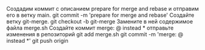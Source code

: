 Создадим коммит с описанием prepare for merge and rebase и отправим его в ветку main.
	git commit -m 'prepare for merge and rebase'
Создайте ветку git-merge. 
	git checkout -b git-merge
Замените в ней содержимое файла merge.sh 
Создайте коммит merge: @ instead * отправьте изменения в репозиторий
	git add merge.sh
	git commit -m 'merge: @ instead *'
	git push origin